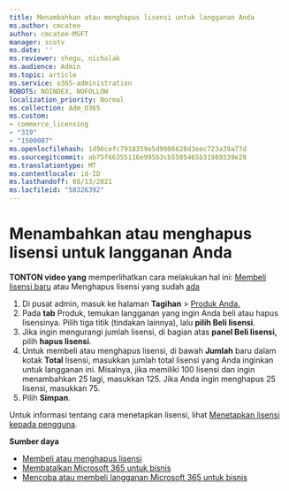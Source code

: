 ```yaml
---
title: Menambahkan atau menghapus lisensi untuk langganan Anda
ms.author: cmcatee
author: cmcatee-MSFT
manager: scotv
ms.date: ''
ms.reviewer: shegu, nicholak
ms.audience: Admin
ms.topic: article
ms.service: o365-administration
ROBOTS: NOINDEX, NOFOLLOW
localization_priority: Normal
ms.collection: Adm_O365
ms.custom:
- commerce_licensing
- "319"
- "1500007"
ms.openlocfilehash: 1d96cefc7918359e5d9006628d3eec723a39a77d
ms.sourcegitcommit: ab75f66355116e995b3cb5505465b31989339e28
ms.translationtype: MT
ms.contentlocale: id-ID
ms.lasthandoff: 08/13/2021
ms.locfileid: "58326392"
---
```

# <a name="add-or-remove-licenses-for-your-subscription"></a>Menambahkan atau menghapus lisensi untuk langganan Anda

**TONTON video yang** memperlihatkan cara melakukan hal ini: [Membeli lisensi baru](https://go.microsoft.com/fwlink/p/?linkid=2154857) atau Menghapus lisensi yang sudah [ada](https://go.microsoft.com/fwlink/p/?linkid=2154938)

1. Di pusat admin, masuk ke halaman **Tagihan**  >  [Produk Anda.](https://go.microsoft.com/fwlink/p/?linkid=842054)
2. Pada **tab** Produk, temukan langganan yang ingin Anda beli atau hapus lisensinya. Pilih tiga titik (tindakan lainnya), lalu **pilih Beli lisensi**.
3. Jika ingin mengurangi jumlah lisensi, di bagian atas **panel Beli lisensi,** pilih **hapus lisensi**.
4. Untuk membeli atau menghapus lisensi, di bawah **Jumlah** baru dalam kotak **Total** lisensi, masukkan jumlah total lisensi yang Anda inginkan untuk langganan ini. Misalnya, jika memiliki 100 lisensi dan ingin menambahkan 25 lagi, masukkan 125. Jika Anda ingin menghapus 25 lisensi, masukkan 75.
5. Pilih **Simpan**.

Untuk informasi tentang cara menetapkan lisensi, lihat [Menetapkan lisensi kepada pengguna](https://docs.microsoft.com/microsoft-365/admin/manage/assign-licenses-to-users).

**Sumber daya**
  
- [Membeli atau menghapus lisensi](https://docs.microsoft.com/microsoft-365/commerce/licenses/buy-licenses)
- [Membatalkan Microsoft 365 untuk bisnis](https://docs.microsoft.com/microsoft-365/commerce/subscriptions/cancel-your-subscription)
- [Mencoba atau membeli langganan Microsoft 365 untuk bisnis](https://docs.microsoft.com/microsoft-365/commerce/try-or-buy-microsoft-365)